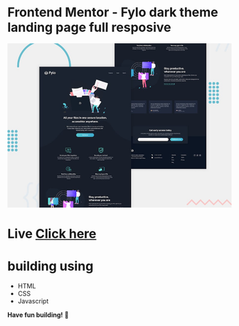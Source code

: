 # Frontend Mentor - Fylo dark theme landing page full resposive 

![Design preview for the Fylo dark theme landing page challenge](./design/desktop-preview.jpg)

 
# Live [Click here](https://jihadwael099.github.io/Practice-web-pages-/fylo-dark-theme-landing-page-master)

# building using 
<ul>
  <li>
    HTML
  </li>
  <li>
    CSS
  </li>
  <li>
    Javascript
  </li>
</ul>













**Have fun building!** 🚀

